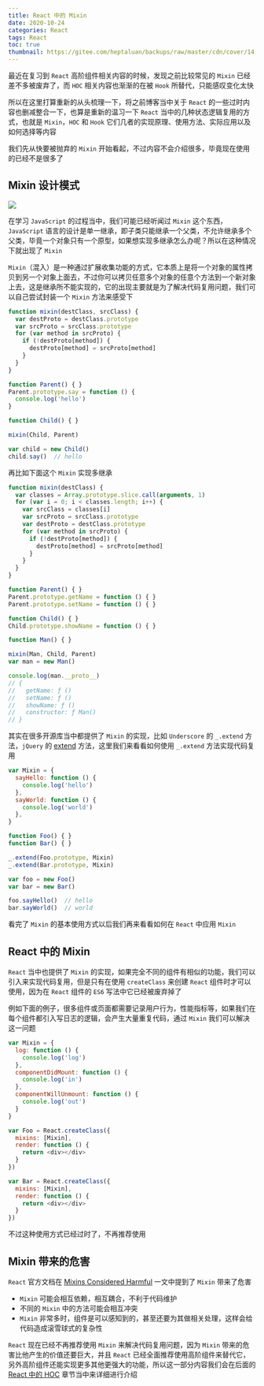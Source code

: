 ```yaml
---
title: React 中的 Mixin
date: 2020-10-24
categories: React
tags: React
toc: true
thumbnail: https://gitee.com/heptaluan/backups/raw/master/cdn/cover/14.webp
---
```


最近在复习到 `React` 高阶组件相关内容的时候，发现之前比较常见的 `Mixin` 已经差不多被废弃了，而 `HOC` 相关内容也渐渐的在被 `Hook` 所替代，只能感叹变化太快

所以在这里打算重新的从头梳理一下，将之前博客当中关于 `React` 的一些过时内容也删减整合一下，也算是重新的温习一下 `React` 当中的几种状态逻辑复用的方式，也就是 `Mixin`，`HOC` 和 `Hook` 它们几者的实现原理、使用方法、实际应用以及如何选择等内容

我们先从快要被抛弃的 `Mixin` 开始看起，不过内容不会介绍很多，毕竟现在使用的已经不是很多了

<!--more-->



## Mixin 设计模式

![](https://gitee.com/heptaluan/backups/raw/master/cdn/react/14-01.png)

在学习 `JavaScript` 的过程当中，我们可能已经听闻过 `Mixin` 这个东西，`JavaScript` 语言的设计是单一继承，即子类只能继承一个父类，不允许继承多个父类，毕竟一个对象只有一个原型，如果想实现多继承怎么办呢？所以在这种情况下就出现了 `Mixin`

`Mixin`（混入）是一种通过扩展收集功能的方式，它本质上是将一个对象的属性拷贝到另一个对象上面去，不过你可以拷贝任意多个对象的任意个方法到一个新对象上去，这是继承所不能实现的，它的出现主要就是为了解决代码复用问题，我们可以自己尝试封装一个 `Mixin` 方法来感受下

```js
function mixin(destClass, srcClass) {
  var destProto = destClass.prototype
  var srcProto = srcClass.prototype
  for (var method in srcProto) {
    if (!destProto[method]) {
      destProto[method] = srcProto[method]
    }
  }
}

function Parent() { }
Parent.prototype.say = function () {
  console.log('hello')
}

function Child() { }

mixin(Child, Parent)

var child = new Child()
child.say()  // hello
```

再比如下面这个 `Mixin` 实现多继承

```js
function mixin(destClass) {
  var classes = Array.prototype.slice.call(arguments, 1)
  for (var i = 0; i < classes.length; i++) {
    var srcClass = classes[i]
    var srcProto = srcClass.prototype
    var destProto = destClass.prototype
    for (var method in srcProto) {
      if (!destProto[method]) {
        destProto[method] = srcProto[method]
      }
    }
  }
}

function Parent() { }
Parent.prototype.getName = function () { }
Parent.prototype.setName = function () { }

function Child() { }
Child.prototype.showName = function () { }

function Man() { }

mixin(Man, Child, Parent)
var man = new Man()

console.log(man.__proto__)
// {
//   getName: ƒ ()
//   setName: ƒ ()
//   showName: ƒ ()
//   constructor: ƒ Man()
// }
```

其实在很多开源库当中都提供了 `Mixin` 的实现，比如 `Underscore` 的 `_.extend` 方法，`jQuery` 的 [extend](https://heptaluan.github.io/2017/07/16/jQuery/05/#jQuery-extend-deep-target-object1-objectN) 方法，这里我们来看看如何使用 `_.extend` 方法实现代码复用

```js
var Mixin = {
  sayHello: function () {
    console.log('hello')
  },
  sayWorld: function () {
    console.log('world')
  },
}

function Foo() { }
function Bar() { }

_.extend(Foo.prototype, Mixin)
_.extend(Bar.prototype, Mixin)

var foo = new Foo()
var bar = new Bar()

foo.sayHello()  // hello
bar.sayWorld()  // world
```

看完了 `Mixin` 的基本使用方式以后我们再来看看如何在 `React` 中应用 `Mixin`




## React 中的 Mixin

`React` 当中也提供了 `Mixin` 的实现，如果完全不同的组件有相似的功能，我们可以引入来实现代码复用，但是只有在使用 `createClass` 来创建 `React` 组件时才可以使用，因为在 `React` 组件的 `ES6` 写法中它已经被废弃掉了

例如下面的例子，很多组件或页面都需要记录用户行为，性能指标等，如果我们在每个组件都引入写日志的逻辑，会产生大量重复代码，通过 `Mixin` 我们可以解决这一问题

```js
var Mixin = {
  log: function () {
    console.log('log')
  },
  componentDidMount: function () {
    console.log('in')
  },
  componentWillUnmount: function () {
    console.log('out')
  }
}

var Foo = React.createClass({
  mixins: [Mixin],
  render: function () {
    return <div></div>
  }
})

var Bar = React.createClass({
  mixins: [Mixin],
  render: function () {
    return <div></div>
  }
})
```

不过这种使用方式已经过时了，不再推荐使用


## Mixin 带来的危害

`React` 官方文档在 [Mixins Considered Harmful](https://react.docschina.org/blog/2016/07/13/mixins-considered-harmful.html) 一文中提到了 `Mixin` 带来了危害

* `Mixin` 可能会相互依赖，相互耦合，不利于代码维护
* 不同的 `Mixin` 中的方法可能会相互冲突
* `Mixin` 非常多时，组件是可以感知到的，甚至还要为其做相关处理，这样会给代码造成滚雪球式的复杂性

`React` 现在已经不再推荐使用 `Mixin` 来解决代码复用问题，因为 `Mixin` 带来的危害比他产生的价值还要巨大，并且 `React` 已经全面推荐使用高阶组件来替代它，另外高阶组件还能实现更多其他更强大的功能，所以这一部分内容我们会在后面的 [React 中的 HOC](https://heptaluan.github.io/2020/10/25/React/15/) 章节当中来详细进行介绍





